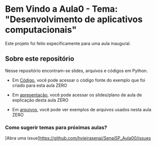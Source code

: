 <!-- README.md -->
# Bem Vindo a Aula0 - Tema: "Desenvolvimento de aplicativos computacionais"

Este projeto foi feito especificamente para uma aula inaugural.

## Sobre este repositório
Nesse repositório encontram-se slides, arquivos e códigos em Python.

- Em [Código](./codigo), você pode acessar o código fonte do exemplo que foi criado para esta aula ZERO

- Em [apresentação](./apresentacao), você pode acessar os slides/plano de aula de explicação desta aula ZERO

- Em [arquivos](./arquivos), você pode ver exemplos de arquivos usados nesta aula ZERO

### Como sugerir temas para próximas aulas?
[Abra uma issue]https://github.com/hvieirasenai/SenaiSP_Aula00/issues

